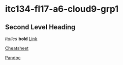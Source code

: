 # itc134-fl17-a6-cloud9-grp1

## Second Level Heading

*Italics* **bold**
[Link](google.com)

[Cheatsheet](https://github.com/adam-p/markdown-here/wiki/Markdown-Cheatsheet)

[Pandoc](https://pandoc.org/)
